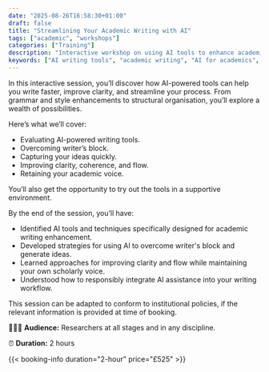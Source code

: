 ```yaml
---
date: "2025-08-26T16:58:30+01:00"
draft: false
title: "Streamlining Your Academic Writing with AI"
tags: ["academic", "workshops"]
categories: ["Training"] 
description: "Interactive workshop on using AI tools to enhance academic writing. Learn to evaluate AI writing tools, overcome writer's block, improve clarity and flow while maintaining your academic voice and using AI responsibly."
keywords: ["AI writing tools", "academic writing", "AI for academics", "writing productivity", "AI ethics", "academic AI", "writing assistance", "scholarly writing", "AI integration", "writing workshop"]
---
```


In this interactive session, you’ll discover how AI-powered tools can help you write faster, improve clarity, and streamline your process. From grammar and style enhancements to structural organisation, you’ll explore a wealth of possibilities. 

Here’s what we’ll cover: 

- Evaluating AI-powered writing tools.
- Overcoming writer’s block.
- Capturing your ideas quickly. 
- Improving clarity, coherence, and flow.
- Retaining your academic voice. 

You’ll also get the opportunity to try out the tools in a supportive environment. 

By the end of the session, you’ll have: 

- Identified AI tools and techniques specifically designed for academic writing enhancement.
- Developed strategies for using AI to overcome writer's block and generate ideas.
- Learned approaches for improving clarity and flow while maintaining your own scholarly voice.
- Understood how to responsibly integrate AI assistance into your writing workflow.

This session can be adapted to conform to institutional policies, if the relevant information is provided at time of booking.

👩🏽‍🎓 **Audience:** Researchers at all stages and in any discipline.

⏰ **Duration:** 2 hours

{{< booking-info duration="2-hour" price="£525" >}}